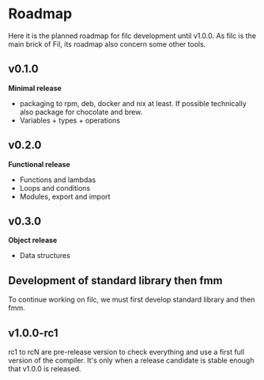 # Roadmap

Here it is the planned roadmap for filc development until v1.0.0. As filc is the main brick of Fil, its roadmap also concern some other tools.

## v0.1.0

**Minimal release**

- packaging to rpm, deb, docker and nix at least. If possible technically also package for chocolate and brew.
- Variables + types + operations

## v0.2.0

**Functional release**

- Functions and lambdas
- Loops and conditions
- Modules, export and import

## v0.3.0

**Object release**

- Data structures

## Development of standard library then fmm

To continue working on filc, we must first develop standard library and then fmm.

## v1.0.0-rc1

rc1 to rcN are pre-release version to check everything and use a first full version of the compiler. It's only when a release candidate is stable enough that v1.0.0 is released.

